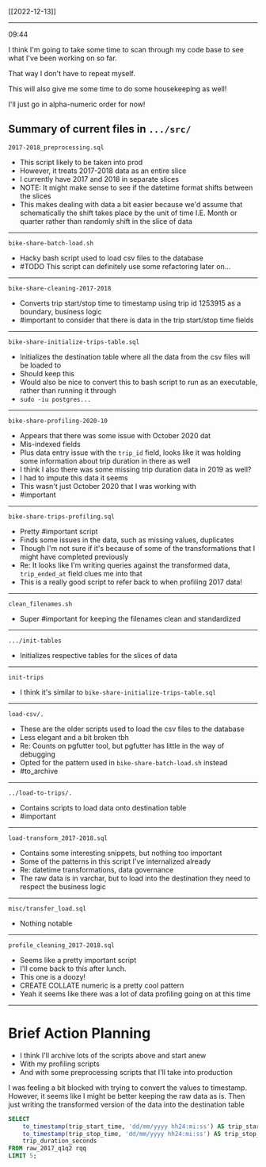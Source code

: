 [[2022-12-13]]

---

09:44

I think I'm going to take some time to scan through my code base to see what I've been working on so far. 

That way I don't have to repeat myself.

This will also give me some time to do some housekeeping as well!

I'll just go in alpha-numeric order for now!

## Summary of current files in `.../src/`

`2017-2018_preprocessing.sql`
- This script likely to be taken into prod
- However, it treats 2017-2018 data as an entire slice
- I currently have 2017 and 2018 in separate slices
- NOTE: It might make sense to see if the datetime format shifts between the slices
- This makes dealing with data a bit easier because we'd assume that schematically the shift takes place by the unit of time I.E. Month or quarter rather than randomly shift in the slice of data
--- 
`bike-share-batch-load.sh`
- Hacky bash script used to load csv files to the database
- #TODO This script can definitely use some refactoring later on...
---
`bike-share-cleaning-2017-2018`
- Converts trip start/stop time to timestamp using trip id 1253915 as a boundary, business logic
- #important to consider that there is data in the trip start/stop time fields
---
`bike-share-initialize-trips-table.sql`
- Initializes the destination table where all the data from the csv files will be loaded to
- Should keep this
- Would also be nice to convert this to bash script to run as an executable, rather than running it through 
- `sudo -iu postgres...`
---
`bike-share-profiling-2020-10`
- Appears that there was some issue with October 2020 dat
- Mis-indexed fields
- Plus data entry issue with the `trip_id` field, looks like it was holding some information about trip duration in there as well
- I think I also there was some missing trip duration data in 2019 as well?
- I had to impute this data it seems
- This wasn't just October 2020 that I was working with
- #important 
---
`bike-share-trips-profiling.sql`
- Pretty #important  script
- Finds some issues in the data, such as missing values, duplicates
- Though I'm not sure if it's because of some of the transformations that I might have completed previously
- Re: It looks like I'm writing queries against the transformed data, `trip_ended_at` field clues me into that
- This is a really good script to refer back to when profiling 2017 data!
---
`clean_filenames.sh`
- Super #important for keeping the filenames clean and standardized
---
`.../init-tables`
- Initializes respective tables for the slices of data
---
`init-trips`
- I think it's similar to `bike-share-initialize-trips-table.sql`
---
`load-csv/.`
- These are the older scripts used to load the csv files to the database
- Less elegant and a bit broken tbh
- Re: Counts on pgfutter tool, but pgfutter has little in the way of debugging
- Opted for the pattern used in `bike-share-batch-load.sh` instead
- #to_archive
---
`../load-to-trips/.`
- Contains scripts to load data onto destination table
- #important 
---
`load-transform_2017-2018.sql`
- Contains some interesting snippets, but nothing too important 
- Some of the patterns in this script I've internalized already
- Re: datetime transformations, data governance
- The raw data is in varchar, but to load into the destination they need to respect the business logic
---
`misc/transfer_load.sql`
- Nothing notable
---
`profile_cleaning_2017-2018.sql`
- Seems like a pretty important script
- I'll come back to this after lunch.
- This one is a doozy!
- CREATE COLLATE numeric is a pretty cool pattern
- Yeah it seems like there was a lot of data profiling going on at this time

---
# Brief Action Planning
- I think I'll archive lots of the scripts above and start anew 
- With my profiling scripts 
- And with some preprocessing scripts that I'll take into production

I was feeling a bit blocked with trying to convert the values to timestamp. However, it seems like I might be better keeping the raw data as is. Then just writing the transformed version of the data into the destination table

``` SQL
SELECT 
	to_timestamp(trip_start_time, 'dd/mm/yyyy hh24:mi:ss') AS trip_start_time,
	to_timestamp(trip_stop_time, 'dd/mm/yyyy hh24:mi:ss') AS trip_stop_time,
	trip_duration_seconds 
FROM raw_2017_q1q2 rqq
LIMIT 5;
```

